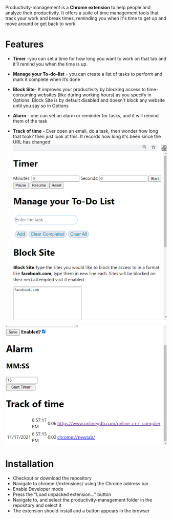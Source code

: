 Productivity-management is a **Chrome extension** to help people and analyze their productivity. It offers a suite of time management tools that track your work and break times, reminding you when it's time to get up and move around or get back to work.
# Features
* **Timer** -you can set a time for how long you want to work on that tab and it’ll remind you when the time is up.

* **Manage your To-do-list** - you can create a list of tasks to perform and mark it complete when it’s done
* **Block Site**- It improves your productivity by blocking access to time-consuming websites (like during working hours) as you specify in Options. Block Site is by default disabled and doesn't block any website until you say so in Options
* **Alarm** - one can set an alarm or reminder for tasks, and it will remind them of the task
* **Track of time** - Ever open an email, do a task, then wonder how long that took? then just look at this. It records how long it's been since the URL has changed
 ![image1](https://github.com/Aditi760/productivity-management/blob/main/productivity-management/screenshorts%20folder/productivity%20management1.png)
 
 ![image2](https://github.com/Aditi760/productivity-management/blob/main/productivity-management/screenshorts%20folder/productivity%20management%202.png
)
 
 
 
 
 # Installation
 * Checkout or download the repository
 * Navigate to chrome://extensions/ using the Chrome address bar.
 * Enable Developer mode
 * Press the "Load unpacked extension..." button
 * Navigate to, and select the productivity-management folder in the repository and select it
 * The extension should install and a button appears in the browser
